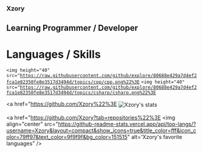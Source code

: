 ### Xzory
## Learning Programmer / Developer
# Languages / Skills

<code><img height="40" src="https://raw.githubusercontent.com/github/explore/80688e429a7d4ef2fca1e82350fe8e3517d3494d/topics/cpp/cpp.png%22%3E</code>
<code><img height="40" src="https://raw.githubusercontent.com/github/explore/80688e429a7d4ef2fca1e82350fe8e3517d3494d/topics/csharp/csharp.png%22%3E</code>


<a href="https://github.com/Xzory%22%3E
  <img align="center" src="https://github-readme-stats.vercel.app/api?username=Xzory&show_icons=true&include_all_commits=true&show_icons=true&title_color=fff&icon_color=79ff97&text_color=9f9f9f&bg_color=151515" alt="Xzory's stats" />
</a>
<br><br>
<a href="https://github.com/Xzory?tab=repositories%22%3E
  <img align="center" src="https://github-readme-stats.vercel.app/api/top-langs/?username=Xzory&layout=compact&show_icons=true&title_color=fff&icon_color=79ff97&text_color=9f9f9f&bg_color=151515" alt='Xzory's favorite languages" />
</a>
<br>
<br>
